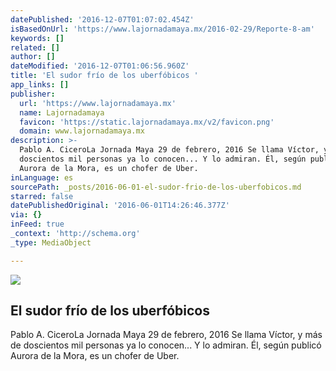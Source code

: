 ```yaml
---
datePublished: '2016-12-07T01:07:02.454Z'
isBasedOnUrl: 'https://www.lajornadamaya.mx/2016-02-29/Reporte-8-am'
keywords: []
related: []
author: []
dateModified: '2016-12-07T01:06:56.960Z'
title: 'El sudor frío de los uberfóbicos '
app_links: []
publisher:
  url: 'https://www.lajornadamaya.mx'
  name: Lajornadamaya
  favicon: 'https://static.lajornadamaya.mx/v2/favicon.png'
  domain: www.lajornadamaya.mx
description: >-
  Pablo A. CiceroLa Jornada Maya 29 de febrero, 2016 Se llama Víctor, y más de
  doscientos mil personas ya lo conocen... Y lo admiran. Él, según publicó
  Aurora de la Mora, es un chofer de Uber.
inLanguage: es
sourcePath: _posts/2016-06-01-el-sudor-frio-de-los-uberfobicos.md
starred: false
datePublishedOriginal: '2016-06-01T14:26:46.377Z'
via: {}
inFeed: true
_context: 'http://schema.org'
_type: MediaObject

---
```

<article style=""><img src="https://s3-us-west-2.amazonaws.com/the-grid-img/p/d6ea996376b5174a021d4729c35808094ddd1b43.jpg" /><h1>El sudor frío de los uberfóbicos </h1><p>Pablo A. CiceroLa Jornada Maya 29 de febrero, 2016 Se llama Víctor, y más de doscientos mil personas ya lo conocen... Y lo admiran. Él, según publicó Aurora de la Mora, es un chofer de Uber.</p></article>
